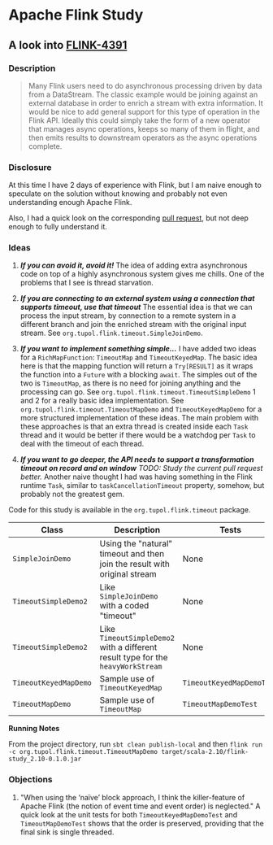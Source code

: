 # Apache Flink Study


## A look into [FLINK-4391](https://issues.apache.org/jira/browse/FLINK-4391)

### Description

> Many Flink users need to do asynchronous processing driven by data from a DataStream. The classic example would be joining against an external database in order to enrich a stream with extra information.
> It would be nice to add general support for this type of operation in the Flink API. Ideally this could simply take the form of a new operator that manages async operations, keeps so many of them in flight, and then emits results to downstream operators as the async operations complete.

### Disclosure

At this time I have 2 days of experience with Flink, but I am naive enough to speculate on the solution without knowing and probably not even understanding enough Apache Flink.

Also, I had a quick look on the corresponding [pull request](https://github.com/apache/flink/pull/2629/), but not deep enough to fully understand it.

### Ideas

1.  ***If you can avoid it, avoid it!***
    The idea of adding extra asynchronous code on top of a highly asynchronous system gives me chills.
    One of the problems that I see is thread starvation.

2.  ***If you are connecting to an external system using a connection that supports timeout, use that timeout***
    The essential idea is that we can process the input stream, by connection to a remote system in a different branch and join the enriched stream with the original input stream.
    See `org.tupol.flink.timeout.SimpleJoinDemo`.

3.  ***If you want to implement something simple...***
    I have added two ideas for a `RichMapFunction`: `TimeoutMap` and `TimeoutKeyedMap`.
    The basic idea here is that the mapping function will return a `Try[RESULT]` as it wraps the function into a `Future` with a blocking `await`. 
    The simples out of the two is `TimeoutMap`, as there is no need for joining anything and the processing can go. 
    See `org.tupol.flink.timeout.TimeoutSimpleDemo` 1 and 2 for a really basic idea implementation.
    See `org.tupol.flink.timeout.TimeoutMapDemo` and `TimeoutKeyedMapDemo` for a more structured implementation of these ideas.
    The main problem with these approaches is that an extra thread is created inside each `Task` thread and it would be better if there would be a watchdog per `Task` to deal with the timeout of each thread.

4.  ***If you want to go deeper, the API needs to support a transformation timeout on record and on window***
    *TODO: Study the current pull request better.*
    Another naive thought I had was having something in the Flink runtime `Task`, similar to `taskCancellationTimeout` property, somehow, but probably not the greatest gem.
    

Code for this study is available in the `org.tupol.flink.timeout` package.

| Class                 | Description                                                                      | Tests                    |
| --------------------- | -------------------------------------------------------------------------------- | ------------------------ |
| `SimpleJoinDemo`      | Using the "natural" timeout and then join the result with original stream        | None                     |
| `TimeoutSimpleDemo2`  | Like `SimpleJoinDemo` with a coded "timeout"                                     | None                     |
| `TimeoutSimpleDemo2`  | Like `TimeoutSimpleDemo2` with a different result type for the `heavyWorkStream` | None                     |
| `TimeoutKeyedMapDemo` | Sample use of `TimeoutKeyedMap`                                                  | `TimeoutKeyedMapDemoTest`|
| `TimeoutMapDemo`      | Sample use of `TimeoutMap`                                                       | `TimeoutMapDemoTest`     |

**Running Notes**

From the project directory, run 
`sbt clean publish-local`
and then 
`flink run -c org.tupol.flink.timeout.TimeoutMapDemo target/scala-2.10/flink-study_2.10-0.1.0.jar`


### Objections

1. "When using the ‘naïve’ block approach, I think the killer-feature of Apache Flink (the notion of event time and event order) is neglected."
A quick look at the unit tests for both `TimeoutKeyedMapDemoTest` and `TimeoutMapDemoTest` shows that the order is preserved, providing that the final sink is single threaded.
